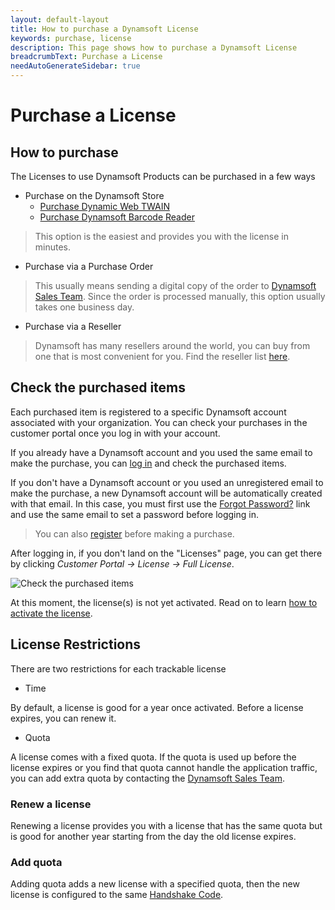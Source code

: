 ```yaml
---
layout: default-layout
title: How to purchase a Dynamsoft License
keywords: purchase, license
description: This page shows how to purchase a Dynamsoft License
breadcrumbText: Purchase a License
needAutoGenerateSidebar: true
---
```


# Purchase a License

## How to purchase

The Licenses to use Dynamsoft Products can be purchased in a few ways

* Purchase on the Dynamsoft Store
  + [Purchase Dynamic Web TWAIN](https://www.dynamsoft.com/store/dynamic-web-twain/)
  + [Purchase Dynamsoft Barcode Reader](https://www.dynamsoft.com/store/dynamsoft-barcode-reader/)

> This option is the easiest and provides you with the license in minutes.

* Purchase via a Purchase Order

> This usually means sending a digital copy of the order to [Dynamsoft Sales Team](mailto:sales@dynamsoft.com). Since the order is processed manually, this option usually takes one business day.

* Purchase via a Reseller

> Dynamsoft has many resellers around the world, you can buy from one that is most convenient for you. Find the reseller list [here](https://www.dynamsoft.com/Partner/Resellers.aspx).

## Check the purchased items

Each purchased item is registered to a specific Dynamsoft account associated with your organization. You can check your purchases in the customer portal once you log in with your account.

If you already have a Dynamsoft account and you used the same email to make the purchase, you can [log in](https://www.dynamsoft.com/api-common/Login/Login) and check the purchased items.

If you don't have a Dynamsoft account or you used an unregistered email to make the purchase, a new Dynamsoft account will be automatically created with that email. In this case, you must first use the [Forgot Password?](https://www.dynamsoft.com/api-common/Regist/ForgotPassword) link and use the same email to set a password before logging in.

> You can also [register](https://www.dynamsoft.com/api-common/Regist/Regist) before making a purchase.

After logging in, if you don't land on the "Licenses" page, you can get there by clicking *Customer Portal -> License -> Full License*.

![Check the purchased items]({{website.assets}}imgs/purchase-001.png)

At this moment, the license(s) is not yet activated. Read on to learn [how to activate the license]({{site.about}}activate.html).

## License Restrictions

There are two restrictions for each trackable license

* Time

By default, a license is good for a year once activated. Before a license expires, you can renew it.

* Quota

A license comes with a fixed quota. If the quota is used up before the license expires or you find that quota cannot handle the application traffic, you can add extra quota by contacting the [Dynamsoft Sales Team](mailto:sales@dynamsoft.com).

### Renew a license

Renewing a license provides you with a license that has the same quota but is good for another year starting from the day the old license expires.

### Add quota

Adding quota adds a new license with a specified quota, then the new license is configured to the same [Handshake Code]({{site.about}}terms.md#handshake-code).
